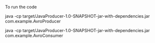To run the code 

java -cp target/JavaProducer-1.0-SNAPSHOT-jar-with-dependencies.jar com.example.AvroProducer

java -cp target/JavaProducer-1.0-SNAPSHOT-jar-with-dependencies.jar com.example.AvroConsumer
